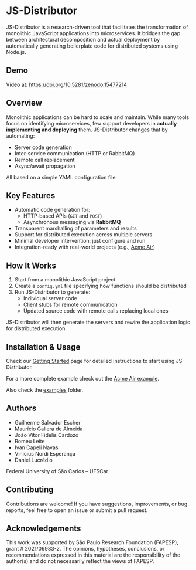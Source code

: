 ﻿# JS-Distributor

JS-Distributor is a research-driven tool that facilitates the transformation of monolithic JavaScript applications into microservices. It bridges the gap between architectural decomposition and actual deployment by automatically generating boilerplate code for distributed systems using Node.js.

## Demo

Video at: https://doi.org/10.5281/zenodo.15477214

## Overview

Monolithic applications can be hard to scale and maintain. While many tools focus on identifying microservices, few support developers in **actually implementing and deploying** them. JS-Distributor changes that by automating:

- Server code generation
- Inter-service communication (HTTP or RabbitMQ)
- Remote call replacement
- Async/await propagation

All based on a simple YAML configuration file.

## Key Features

- Automatic code generation for:
  - HTTP-based APIs (`GET` and `POST`)
  - Asynchronous messaging via **RabbitMQ**
- Transparent marshalling of parameters and results
- Support for distributed execution across multiple servers
- Minimal developer intervention: just configure and run
- Integration-ready with real-world projects (e.g., [Acme Air](https://github.com/dlucredio/acmeair-nodejs))

## How It Works

1. Start from a monolithic JavaScript project
2. Create a `config.yml` file specifying how functions should be distributed
3. Run JS-Distributor to generate:
   - Individual server code
   - Client stubs for remote communication
   - Updated source code with remote calls replacing local ones

JS-Distributor will then generate the servers and rewire the application logic for distributed execution.

## Installation & Usage

Check our [Getting Started](GettingStarted.md) page for detailed instructions to start using JS-Distributor.

For a more complete example check out the [Acme Air example](AcmeAir.md).

Also check the [examples](examples) folder.

## Authors

- Guilherme Salvador Escher
- Maurício Gallera de Almeida
- João Vitor Fidelis Cardozo
- Romeu Leite
- Ivan Capeli Navas
- Vinicius Nordi Esperança
- Daniel Lucrédio

Federal University of São Carlos – UFSCar

## Contributing

Contributions are welcome! If you have suggestions, improvements, or bug reports, feel free to open an issue or submit a pull request.

## Acknowledgements

This work was supported by São Paulo Research Foundation (FAPESP), grant # 2021/06983-2. The opinions, hypotheses, conclusions, or recommendations expressed in this material are the responsibility of the author(s) and do not necessarily reflect the views of FAPESP.